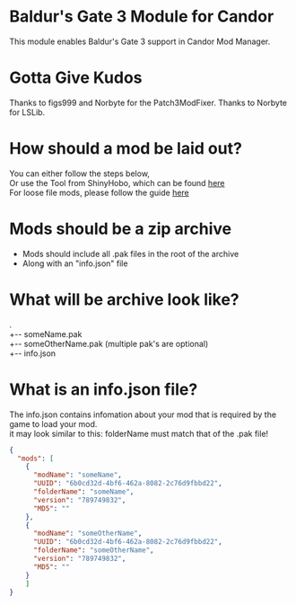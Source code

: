 # Baldur's Gate 3 Module for Candor

This module enables Baldur's Gate 3 support in Candor Mod Manager.

# Gotta Give Kudos
Thanks to figs999 and Norbyte for the Patch3ModFixer.
Thanks to Norbyte for LSLib.

# How should a mod be laid out?

You can either follow the steps below,  
Or use the Tool from ShinyHobo, which can be found [here](https://github.com/ShinyHobo/bg3-mod-packer)  
For loose file mods, please follow the guide [here](https://github.com/ShadowChild/BaldursGate3/loose-file-spec.md)

# Mods should be a zip archive

* Mods should include all .pak files in the root of the archive
* Along with an "info.json" file

# What will be archive look like?
.  
+-- someName.pak  
+-- someOtherName.pak (multiple pak's are optional)  
+-- info.json

# What is an info.json file?

The info.json contains infomation about your mod that is required by the game to load your mod.  
it may look similar to this:
folderName must match that of the .pak file!

```json
{
  "mods": [
    {
      "modName": "someName",
      "UUID": "6b0cd32d-4bf6-462a-8082-2c76d9fbbd22",
      "folderName": "someName",
      "version": "789749832",
      "MD5": ""
    },
    {
      "modName": "someOtherName",
      "UUID": "6b0cd32d-4bf6-462a-8082-2c76d9fbbd22",
      "folderName": "someOtherName",
      "version": "789749832",
      "MD5": ""
    }
    ]
}
```
